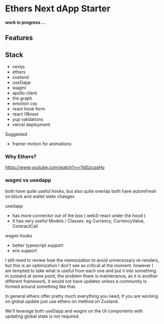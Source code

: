 # Ethers Next dApp Starter

__work in progress ...__

## Features


## Stack 

 - nextjs
 - ethers
 - zustand
 - useDapp
 - wagmi
 - apollo client
 - the graph
 - emotion css
 - react hook form
 - react i18next
 - yup validations
 - vercel deployment

 Suggested

 - framer motion for animations

### Why Ethers? 

https://www.youtube.com/watch?v=r1ldSzcqaHo
### wagmi vs usedapp

both have quite useful hooks, but also quite overlap
both have autorefresh on block and wallet state changes

usedapp

- has more connector out of the box ( web3-react under the hood )
- It has very useful Models / Classes. eg Currency, CurrencyValue, ContractCall

wagmi hooks
- better typescript support
- ens support

I still need to review how the memoization to avoid unnecessary re-renders, but this is an optimization I don't see as critical at the moment. however I am tempted to take what is useful from each one and put it into something in zustand at some point, the problem there is maintenance, as it is another different framework, it would not have updates unless a community is formed around something like that.

In general ethers offer pretty much everything you need, if you are working on global update just use ethers on method on Zustand.

We'll leverage both useDapp and wagmi on the UI components with updating global state is not required. 

